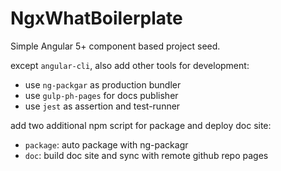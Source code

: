 # NgxWhatBoilerplate

Simple Angular 5+ component based project seed.

except ``angular-cli``, also add other tools for development:

* use ``ng-packgar`` as production bundler
* use ``gulp-ph-pages`` for docs publisher
* use ``jest`` as assertion and test-runner

add two additional npm script for package and deploy doc site:
* ``package``: auto package with ng-packagr
* ``doc``: build doc site and sync with remote github repo pages 
